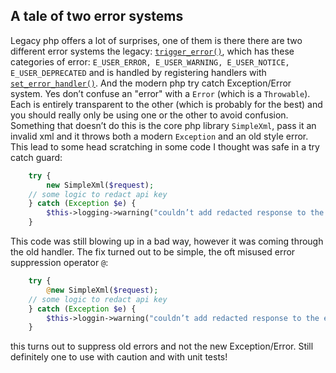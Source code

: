 ## A tale of two error systems

Legacy php offers a lot of surprises, one of them is there there are two different error systems the legacy: [`trigger_error()`](https://www.php.net/manual/en/function.trigger-error.php), which has these categories of error:  `E_USER_ERROR, E_USER_WARNING, E_USER_NOTICE, E_USER_DEPRECATED` and is handled by registering handlers with [`set_error_handler()`](https://www.php.net/manual/en/function.set-error-handler.php). And the modern php try catch Exception/Error system. Yes don’t confuse an "error" with a `Error` (which is a `Throwable`).
Each is entirely transparent to the other (which is probably for the best) and you should really only be using one or the other to avoid confusion. Something that doesn’t do this is the core php library `SimpleXml`, pass it an invalid xml and it throws both a modern `Exception` and an old style error. This lead to some head scratching in some code I thought was safe in a try catch guard:

```php
    try {
        new SimpleXml($request);
    // some logic to redact api key
    } catch (Exception $e) {
        $this->logging->warning("couldn’t add redacted response to the error context");
    }
```

This code was still blowing up in a bad way, however it was coming through the old handler. The fix turned out to be simple, the oft misused error suppression operator `@`:

```php
    try {
        @new SimpleXml($request);
    // some logic to redact api key
    } catch (Exception $e) {
        $this->loggin->warning("couldn’t add redacted response to the error context");
    }
```

this turns out to suppress old errors and not the new Exception/Error. Still definitely one to use with caution and with unit tests!